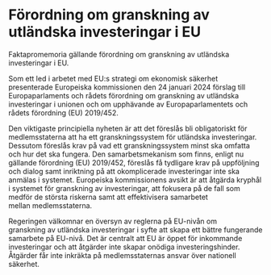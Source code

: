 # Förordning om granskning av utländska investeringar i EU

Faktapromemoria gällande förordning om granskning av utländska investeringar i EU.

Som ett led i arbetet med EU:s strategi om ekonomisk säkerhet presenterade Europeiska kommissionen den 24 januari 2024 förslag till Europaparlaments och rådets förordning om granskning av utländska investeringar i unionen och om upphävande av Europaparlamentets och rådets förordning (EU) 2019/452.

Den viktigaste principiella nyheten är att det föreslås bli obligatoriskt för medlemsstaterna att ha ett granskningssystem för utländska investeringar. Dessutom föreslås krav på vad ett granskningssystem minst ska omfatta och hur det ska fungera. Den samarbetsmekanism som finns, enligt nu gällande förordning (EU) 2019/452, föreslås få tydligare krav på uppföljning och dialog samt inriktning på att okomplicerade investeringar inte ska anmälas i systemet. Europeiska kommissionens avsikt är att åtgärda kryphål i systemet för granskning av investeringar, att fokusera på de fall som medför de största riskerna samt att effektivisera samarbetet mellan medlemsstaterna.

Regeringen välkomnar en översyn av reglerna på EU-nivån om granskning av utländska investeringar i syfte att skapa ett bättre fungerande samarbete på EU-nivå. Det är centralt att EU är öppet för inkommande investeringar och att åtgärder inte skapar onödiga investeringshinder. Åtgärder får inte inkräkta på medlemsstaternas ansvar över nationell säkerhet.
